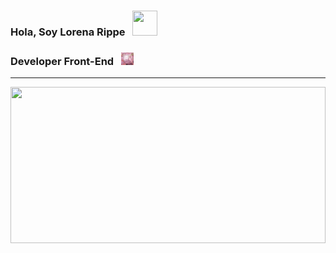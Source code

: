 ### Hola, Soy Lorena Rippe <img src="https://media.giphy.com/media/MEFVcuRIoVETUMYZEe/giphy.gif?cid=ecf05e47x33yq5qkfz9ldcpfza4yuv5as7bofa2jcmmkda0h&rid=giphy.gif&ct=g)" width="40" height="40" style="margin-left: 0.5rem" />

### Developer Front-End <img src="laptop.gif" width="20" height="20" style="margin-left: 0.5rem" />

_________________________________________________________________

<img src="https://media.giphy.com/media/6vj5quVNRhoQw/giphy.gif?cid=ecf05e47n9wn6pv1l8eh3turzghjwz8uj69tvvfoklod2kux&rid=giphy.gif&ct=g" height="250" style="width: 100%" />
<!--
**loregunner/loregunner** is a ✨ _special_ ✨ repository because its `README.md` (this file) appears on your GitHub profile.

Here are some ideas to get you started:

- 🔭 I’m currently working on ...
- 🌱 I’m currently learning ...
- 👯 I’m looking to collaborate on ...
- 🤔 I’m looking for help with ...
- 💬 Ask me about ...
- 📫 How to reach me: ...
- 😄 Pronouns: ...
- ⚡ Fun fact: ...
-->
